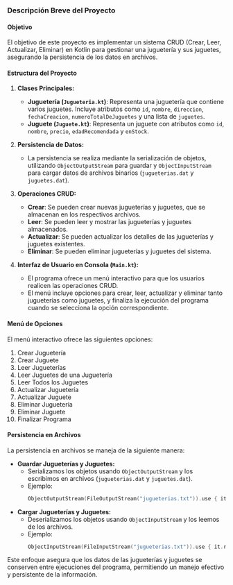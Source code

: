 ### Descripción Breve del Proyecto

#### Objetivo
El objetivo de este proyecto es implementar un sistema CRUD (Crear, Leer, Actualizar, Eliminar) en Kotlin para gestionar una juguetería y sus juguetes, asegurando la persistencia de los datos en archivos.

#### Estructura del Proyecto

1. **Clases Principales:**
    - **Juguetería (`Jugueteria.kt`)**: Representa una juguetería que contiene varios juguetes. Incluye atributos como `id`, `nombre`, `direccion`, `fechaCreacion`, `numeroTotalDeJuguetes` y una lista de `juguetes`.
    - **Juguete (`Juguete.kt`)**: Representa un juguete con atributos como `id`, `nombre`, `precio`, `edadRecomendada` y `enStock`.

2. **Persistencia de Datos:**
    - La persistencia se realiza mediante la serialización de objetos, utilizando `ObjectOutputStream` para guardar y `ObjectInputStream` para cargar datos de archivos binarios (`jugueterias.dat` y `juguetes.dat`).

3. **Operaciones CRUD:**
    - **Crear**: Se pueden crear nuevas jugueterías y juguetes, que se almacenan en los respectivos archivos.
    - **Leer**: Se pueden leer y mostrar las jugueterías y juguetes almacenados.
    - **Actualizar**: Se pueden actualizar los detalles de las jugueterías y juguetes existentes.
    - **Eliminar**: Se pueden eliminar jugueterías y juguetes del sistema.

4. **Interfaz de Usuario en Consola (`Main.kt`):**
    - El programa ofrece un menú interactivo para que los usuarios realicen las operaciones CRUD.
    - El menú incluye opciones para crear, leer, actualizar y eliminar tanto jugueterías como juguetes, y finaliza la ejecución del programa cuando se selecciona la opción correspondiente.

#### Menú de Opciones
El menú interactivo ofrece las siguientes opciones:
1. Crear Juguetería
2. Crear Juguete
3. Leer Jugueterías
4. Leer Juguetes de una Juguetería
5. Leer Todos los Juguetes
6. Actualizar Juguetería
7. Actualizar Juguete
8. Eliminar Juguetería
9. Eliminar Juguete
10. Finalizar Programa

#### Persistencia en Archivos
La persistencia en archivos se maneja de la siguiente manera:
- **Guardar Jugueterías y Juguetes:**
    - Serializamos los objetos usando `ObjectOutputStream` y los escribimos en archivos (`jugueterias.dat` y `juguetes.dat`).
    - Ejemplo:
      ```kotlin
      ObjectOutputStream(FileOutputStream("jugueterias.txt")).use { it.writeObject(jugueterias) }
      ```
- **Cargar Jugueterías y Juguetes:**
    - Deserializamos los objetos usando `ObjectInputStream` y los leemos de los archivos.
    - Ejemplo:
      ```kotlin
      ObjectInputStream(FileInputStream("jugueterias.txt")).use { it.readObject() as MutableList<Jugueteria> }
      ```

Este enfoque asegura que los datos de las jugueterías y juguetes se conserven entre ejecuciones del programa, permitiendo un manejo efectivo y persistente de la información.
